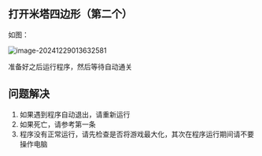 ## 打开米塔四边形（第二个）

如图：

![image-20241229013632581](https://figurebed.yunyat.cloud/imgs/20241229013633.png)

准备好之后运行程序，然后等待自动通关



## 问题解决

1. 如果遇到程序自动退出，请重新运行
2. 如果死亡，请参考第一条
3. 程序没有正常运行，请先检查是否将游戏最大化，其次在程序运行期间请不要操作电脑

